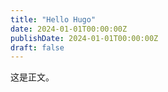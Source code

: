 ```yaml
---
title: "Hello Hugo"
date: 2024-01-01T00:00:00Z
publishDate: 2024-01-01T00:00:00Z
draft: false
---
```

这是正文。
